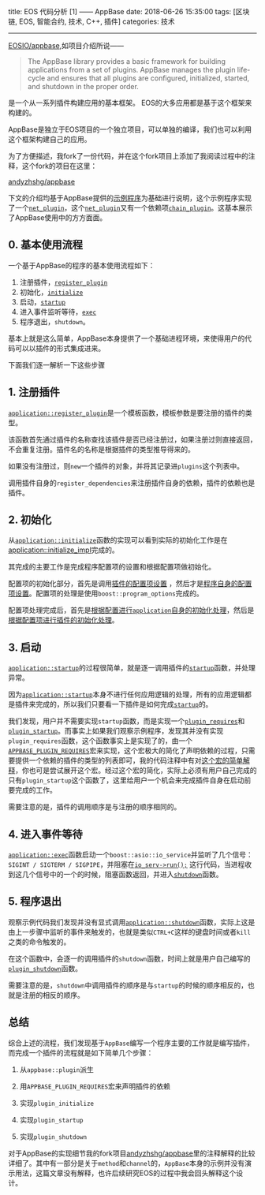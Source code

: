 title: EOS 代码分析 [1] —— AppBase
date: 2018-06-26 15:35:00
tags: [区块链, EOS, 智能合约, 技术, C++, 插件]
categories: 技术

------

[EOSIO/appbase](https://github.com/eosio/appbase),如项目介绍所说——

> The AppBase library provides a basic framework for building applications from a set of plugins. AppBase manages the plugin life-cycle and ensures that all plugins are configured, initialized, started, and shutdown in the proper order.

是一个从一系列插件构建应用的基本框架。 EOS的大多应用都是基于这个框架来构建的。

AppBase是独立于EOS项目的一个独立项目，可以单独的编译，我们也可以利用这个框架构建自己的应用。

<!-- more -->

为了方便描述，我fork了一份代码，并在这个fork项目上添加了我阅读过程中的注释，这个fork的项目在这里：

[andyzhshg/appbase](https://github.com/andyzhshg/appbase)

下文的介绍均基于AppBase提供的[示例程序](https://github.com/andyzhshg/appbase/tree/master/examples)为基础进行说明，这个示例程序实现了一个[`net_plugin`](https://github.com/andyzhshg/appbase/blob/master/examples/main.cpp#L41)，这个[`net_plugin`](https://github.com/andyzhshg/appbase/blob/master/examples/main.cpp#L41)又有一个依赖项[`chain_plugin`](https://github.com/andyzhshg/appbase/blob/master/examples/main.cpp#L14)。这基本展示了AppBase使用中的方方面面。

## 0. 基本使用流程

一个基于AppBase的程序的基本使用流程如下：

1. 注册插件，[`register_plugin`](https://github.com/andyzhshg/appbase/blob/master/examples/main.cpp#L68)
2. 初始化，[`initialize`](https://github.com/andyzhshg/appbase/blob/master/examples/main.cpp#L70)
3. 启动，[`startup`](https://github.com/andyzhshg/appbase/blob/master/examples/main.cpp#L73)
4. 进入事件监听等待，[`exec`](https://github.com/andyzhshg/appbase/blob/master/examples/main.cpp#L75)
5. 程序退出，`shutdown`。

基本上就是这么简单，AppBase本身提供了一个基础进程环境，来使得用户的代码可以以插件的形式集成进来。

下面我们逐一解析一下这些步骤

## 1. 注册插件

[`application::register_plugin`](https://github.com/andyzhshg/appbase/blob/master/include/appbase/application.hpp#L84)是一个模板函数，模板参数是要注册的插件的类型。

该函数首先通过插件的名称查找该插件是否已经注册过，如果注册过则直接返回，不会重复注册。插件名的名称是根据插件的类型推导得来的。

如果没有注册过，则`new`一个插件的对象，并将其记录进`plugins`这个列表中。

调用插件自身的`register_dependencies`来注册插件自身的依赖，插件的依赖也是插件。

## 2. 初始化

从[`application::initialize`](https://github.com/andyzhshg/appbase/blob/master/include/appbase/application.hpp#L64)函数的实现可以看到实际的初始化工作是在[application::initialize_impl](https://github.com/andyzhshg/appbase/blob/master/application.cpp#L114)完成的。

其完成的主要工作是完成程序配置项的设置和根据配置项做初始化。

配置项的初始化部分，首先是调用[插件的配置项设置](https://github.com/andyzhshg/appbase/blob/master/application.cpp#L83) ，然后才是[程序自身的配置项设置](https://github.com/andyzhshg/appbase/blob/master/application.cpp#L95)。配置项的处理是使用`boost::program_options`完成的。

配置项处理完成后，首先是[根据配置进行`application`自身的初始化处理](https://github.com/andyzhshg/appbase/blob/master/application.cpp#L121)，然后是[根据配置项进行插件的初始化处理](https://github.com/andyzhshg/appbase/blob/master/application.cpp#L195)。

## 3. 启动

[`application::startup`](https://github.com/andyzhshg/appbase/blob/master/application.cpp#L61)的过程很简单，就是逐一调用插件的[`startup`](https://github.com/andyzhshg/appbase/blob/master/include/appbase/application.hpp#L236)函数，并处理异常。

因为[`application::startup`](https://github.com/andyzhshg/appbase/blob/master/application.cpp#L61)本身不进行任何应用逻辑的处理，所有的应用逻辑都是插件来完成的，所以我们只要看一下插件是如何完成[`startup`](https://github.com/andyzhshg/appbase/blob/master/include/appbase/application.hpp#L236)的。

我们发现，用户并不需要实现`startup`函数，而是实现一个[`plugin_requires`](https://github.com/andyzhshg/appbase/blob/master/include/appbase/application.hpp#L241)和[`plugin_startup`](https://github.com/andyzhshg/appbase/blob/master/include/appbase/application.hpp#L244)。而事实上如果我们观察示例程序，发现其并没有实现`plugin_requires`函数，这个函数事实上是实现了的，由一个[`APPBASE_PLUGIN_REQUIRES`](https://github.com/andyzhshg/appbase/blob/master/examples/main.cpp#L47)宏来实现，这个宏极大的简化了声明依赖的过程，只需要提供一个依赖的插件的类型的列表即可，我的代码注释中有对[这个宏的简单解释](https://github.com/andyzhshg/appbase/blob/master/include/appbase/plugin.hpp#L11)，你也可是尝试展开这个宏。经过这个宏的简化，实际上必须有用户自己完成的只有`plugin_startup`这个函数了，这里给用户一个机会来完成插件自身在启动前要完成的工作。

需要注意的是，插件的调用顺序是与注册的顺序相同的。

## 4. 进入事件等待

[`application::exec`](https://github.com/andyzhshg/appbase/blob/master/application.cpp#L229)函数启动一个`boost::asio::io_service`并监听了几个信号：`SIGINT / SIGTERM / SIGPIPE`，并阻塞在[`io_serv->run();`](https://github.com/andyzhshg/appbase/blob/master/application.cpp#L249) 这行代码，当进程收到这几个信号中的一个的时候，阻塞函数返回，并进入[`shutdown`](https://github.com/andyzhshg/appbase/blob/master/application.cpp#L210)函数。

## 5. 程序退出

观察示例代码我们发现并没有显式调用[`application::shutdown`](https://github.com/andyzhshg/appbase/blob/master/application.cpp#L210)函数，实际上这是由上一步骤中监听的事件来触发的，也就是类似`CTRL+C`这样的键盘时间或者`kill`之类的命令触发的。

在这个函数中，会逐一的调用插件的`shutdown`函数，时间上就是用户自己编写的[`plugin_shutdown`](https://github.com/andyzhshg/appbase/blob/master/examples/main.cpp#L60)函数。

需要注意的是，`shutdown`中调用插件的顺序是与`startup`的时候的顺序相反的，也就是注册的相反的顺序。

## 总结

综合上述的流程，我们发现基于`AppBase`编写一个程序主要的工作就是编写插件，而完成一个插件的流程就是如下简单几个步骤：

1. 从`appbase::plugin`派生

2. 用`APPBASE_PLUGIN_REQUIRES`宏来声明插件的依赖

3. 实现`plugin_initialize`

4. 实现`plugin_startup`

5. 实现`plugin_shutdown` 


对于AppBase的实现细节我的fork项目[andyzhshg/appbase](https://github.com/andyzhshg/appbase)里的注释解释的比较详细了。其中有一部分是关于`method`和`channel`的，`AppBase`本身的示例并没有演示用法，这篇文章没有解释，也许后续研究EOS的过程中我会回头解释这个设计。

   

